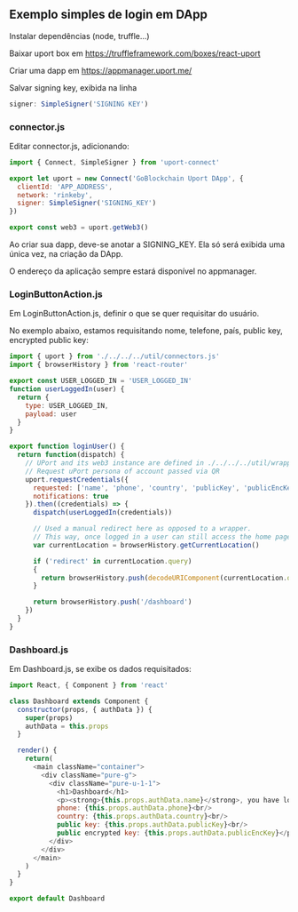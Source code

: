 ## Exemplo simples de login em DApp

Instalar dependências (node, truffle...)

Baixar uport box em https://truffleframework.com/boxes/react-uport

Criar uma dapp em https://appmanager.uport.me/

Salvar signing key, exibida na linha
```javascript
signer: SimpleSigner('SIGNING KEY')
```

### connector.js

Editar connector.js, adicionando:

```javascript
import { Connect, SimpleSigner } from 'uport-connect'

export let uport = new Connect('GoBlockchain Uport DApp', {
  clientId: 'APP_ADDRESS',
  network: 'rinkeby',
  signer: SimpleSigner('SIGNING_KEY')
})

export const web3 = uport.getWeb3()
```

Ao criar sua dapp, deve-se anotar a SIGNING_KEY. Ela só será exibida uma única vez, na criação da DApp.

O endereço da aplicação sempre estará disponível no appmanager.


### LoginButtonAction.js

Em LoginButtonAction.js, definir o que se quer requisitar do usuário.

No exemplo abaixo, estamos requisitando nome, telefone, país, public key, encrypted public key:

```javascript
import { uport } from './../../../util/connectors.js'
import { browserHistory } from 'react-router'

export const USER_LOGGED_IN = 'USER_LOGGED_IN'
function userLoggedIn(user) {
  return {
    type: USER_LOGGED_IN,
    payload: user
  }
}

export function loginUser() {
  return function(dispatch) {
    // UPort and its web3 instance are defined in ./../../../util/wrappers.
    // Request uPort persona of account passed via QR
    uport.requestCredentials({
      requested: ['name', 'phone', 'country', 'publicKey', 'publicEncKey'],
      notifications: true
    }).then((credentials) => {
      dispatch(userLoggedIn(credentials))

      // Used a manual redirect here as opposed to a wrapper.
      // This way, once logged in a user can still access the home page.
      var currentLocation = browserHistory.getCurrentLocation()

      if ('redirect' in currentLocation.query)
      {
        return browserHistory.push(decodeURIComponent(currentLocation.query.redirect))
      }

      return browserHistory.push('/dashboard')
    })
  }
}
```

### Dashboard.js

Em Dashboard.js, se exibe os dados requisitados:
```javascript
import React, { Component } from 'react'

class Dashboard extends Component {
  constructor(props, { authData }) {
    super(props)
    authData = this.props
  }

  render() {
    return(
      <main className="container">
        <div className="pure-g">
          <div className="pure-u-1-1">
            <h1>Dashboard</h1>
            <p><strong>{this.props.authData.name}</strong>, you have logged in with UPort. Your data:<br/>
            phone: {this.props.authData.phone}<br/>
            country: {this.props.authData.country}<br/>
            public key: {this.props.authData.publicKey}<br/>
            public encrypted key: {this.props.authData.publicEncKey}</p>
          </div>
        </div>
      </main>
    )
  }
}

export default Dashboard
```
